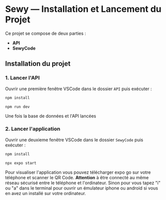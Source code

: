 # Sewy — Installation et Lancement du Projet

Ce projet se compose de deux parties :  
- **API** 
- **SewyCode** 

## Installation du projet

### 1. Lancer l'API

Ouvrir une première fenêtre VSCode dans le dossier `API` puis exécuter :

```bash
npm install
```
```bash
npm run dev
```
Une fois la base de données et l'API lancées

### 2. Lancer l'application

Ouvrir une deuxieme fenêtre VSCode dans le dossier `SewyCode` puis exécuter :

```bash
npm install
```
```bash
npx expo start
```
Pour visualiser l'application vous pouvez télécharger expo go sur votre téléphone et scanner le QR Code. **Attention** à être connecté au même réseau sécurisé entre le téléphone et l'ordinateur.
Sinon pour vous tapez "i" ou "a" dans le terminal pour ouvrir un émulateur iphone ou android si vous en avez un installé sur votre ordinateur.
